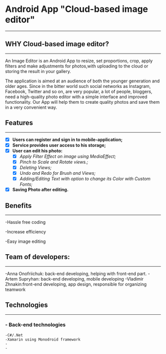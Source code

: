 # Android App "Cloud-based image editor"
--------------------------------------------------------
## WHY Cloud-based image editor?
------------------------------------------------------
An Image Editor is an Android App to resize, set proportions, crop, apply filters and make adjustments for photos,with uploading to the cloud or storing the result in your gallery.

The application is aimed at an audience of both the younger generation and older ages. Since in the bitter world such social networks as Instagram, Facebook, Twitter and so on, are very popular, a lot of people, bloggers, need a high-quality photo editor with a simple interface and improved functionality. Our App will help them to create quality photos and save them in a very convenient way. 

## Features
------------------------------------------
- [x] __Users can register and sign in to mobile-application;__
- [x] __Service provides user access to his storage;__
- [x] __User can edit his photo:__
  - [x] _Apply Filter Effect on image using MediaEffect;_
  - [x] _Pinch to Scale and Rotate views.;_
  - [x] _Deleting Views;_
  - [x] _Undo and Redo for Brush and Views;_
  - [x] _Adding/Editing Text with option to change its Color with Custom Fonts;_
- [x] __Saving Photo after editing.__

## Benefits
---------------------------------------
-Hassle free coding

-Increase efficiency

-Easy image editing


## Team of developers:
-------------------------------------------
-Anna Onofriichuk: back-end developing, helping with front-end part.
-Artem Supryhan: back-end developing, mobile developing
-Vladimir Zhnakin:front-end developing, app design, responsible for organizing teamwork

## Technologies
--------------------------------------------
### - Back-end technologies
```
-C#/.Net
-Xamarin using Monodroid framework
-
-
```




